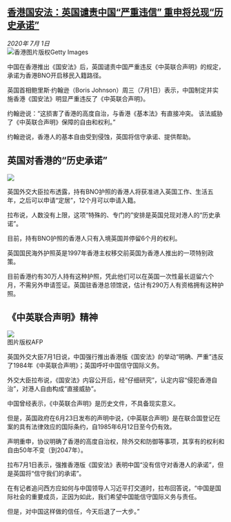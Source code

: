 <!--1593611206000-->
[香港国安法：英国谴责中国“严重违信” 重申将兑现“历史承诺”](http://www.bbc.com/zhongwen/simp/uk-53253030)
------

<div><i>2020年 7月 1日</i></div><div><div class="story-body__inner" property="articleBody"><div class="media-landscape no-caption full-width lead"><span class="image-and-copyright-container"><img class="js-image-replace" alt="香港" src="https://images.weserv.nl/?url=ichef.bbci.co.uk/news/640/cpsprodpb/9108/production/_113182173_620fdd41-1be2-4516-93dc-b4f8d4cdbda7.jpg"><span class="off-screen">图片版权</span><span class="story-image-copyright">Getty Images</span></span></div><p class="story-body__introduction">中国在香港推出《国安法》后，英国谴责中国严重违反《中英联合声明》的规定，承诺为香港BNO开启移民入籍路径。</p><div id="bbccom_mpu_3" class="bbccom_slot mpu-ad" aria-hidden="true"><div class="bbccom_advert"></div></div><p>英国首相鲍里斯·约翰逊（Boris Johnson）周三（7月1日）表示，中国制定并实施香港《国安法》明显严重违反了《中英联合声明》。</p><p>约翰逊说：“这损害了香港的高度自治，与香港《基本法》有直接冲突。 该法威胁了《中英联合声明》保障的自由和权利。”</p><div id="bbccom_mpu_1_2" class="bbccom_slot mpu-ad" aria-hidden="true"><div class="bbccom_advert"></div></div><p>约翰逊说，香港人的基本自由受到侵蚀，英国将信守承诺、提供帮助。</p><h2 class="story-body__crosshead">英国对香港的“历史承诺”</h2><div class="media-landscape no-caption full-width"><span class="image-and-copyright-container"><img src="https://images.weserv.nl/?url=ichef.bbci.co.uk/news/640/cpsprodpb/42E8/production/_113182171_b4e3a632-487b-4ef1-a0b2-24c64925a464.jpg"><br></span></div><p>英国外交大臣拉布透露，持有BNO护照的香港人将获准进入英国工作、生活五年，之后可以申请“定居”，12个月可以申请入籍。</p><p>拉布说，人数没有上限，这项“特殊的、专门的”安排是英国兑现对港人的“历史承诺”。</p><p>目前，持有BNO护照的香港人只有入境英国并停留6个月的权利。</p><p>英国国民海外护照英是1997年香港主权移交前英国为香港人推出的一项特别政策。</p><p>目前香港约有30万人持有这种护照，凭此他们可以在英国一次性最长逗留六个月，不需另外申请签证。英国驻香港总领馆说，估计有290万人有资格拥有这种护照。</p><h2 class="story-body__crosshead">《中英联合声明》精神</h2><div class="media-landscape no-caption full-width"><span class="image-and-copyright-container"><img src="https://images.weserv.nl/?url=ichef.bbci.co.uk/news/640/cpsprodpb/10638/production/_113182176_11be74a2-b6ac-4fbf-8a5e-10078d062cda.jpg"><br><span class="off-screen">图片版权</span><span class="story-image-copyright">AFP</span></span></div><p>英国外交大臣7月1日说，中国强行推出香港版《国安法》的举动“明确、严重”违反了1984年《中英联合声明》；英国呼吁中国信守国际义务。</p><p>外交大臣拉布说，《国安法》内容公开后，经“仔细研究”，认定内容“侵犯香港自治”，对港人自由构成“直接威胁”。</p><p>中国曾经表示，《中英联合声明》是历史文件，不具备现实意义。</p><p>但是，英国政府在6月23日发布的声明中说，《中英联合声明》是在联合国登记在案的具有法律效应的国际条约，自1985年6月12日至今仍有效。</p><p>声明重申，协议明确了香港的高度自治权，除外交和防御等事项，其享有的权利和自由50年不变（到2047年）。</p><p>拉布7月1日表示，强推香港版《国安法》表明中国“没有信守对香港人的承诺”，但是英国将“信守我们的承诺”。</p><p>在有记者追问西方应如何与中国领导人习近平打交道时，拉布回答说，“中国是国际社会的重要成员，正因为如此，我们希望中国能信守国际义务与责任。</p><p>但是，对中国这样做的信任，今天后退了一大步。”</p></div></div>
